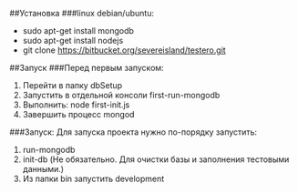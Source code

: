 ##Установка
###linux debian/ubuntu:
* sudo apt-get install mongodb
* sudo apt-get install nodejs
* git clone https://bitbucket.org/severeisland/testero.git

##Запуск
###Перед первым запуском:
1. Перейти в папку dbSetup
2. Запустить в отдельной консоли first-run-mongodb
3. Выполнить: node first-init.js
4. Завершить процесс mongod

###Запуск:
Для запуска проекта нужно по-порядку запустить:
1. run-mongodb
2. init-db (Не обязательно. Для очистки базы и заполнения тестовыми данными.)
3. Из папки bin запустить development